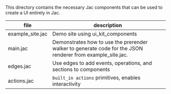 This directory contains the necessary Jac components that can be used to create a UI entirely in Jac.

| file             | description                                                                                                |
|------------------|------------------------------------------------------------------------------------------------------------|
| example_site.jac | Demo site using ui_kit_components                                                                          |                 
| main.jac         | Demonstrates how to use the prerender walker to generate code for the JSON renderer from example_site.jac. |
| edges.jac        | Use edges to add events, operations, and sections to components                                            |
| actions.jac      | `built_in actions` primitives, enables interactivity                                                       |

